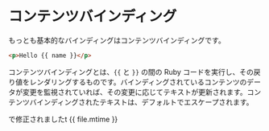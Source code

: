 # コンテンツバインディング

もっとも基本的なバインディングはコンテンツバインディングです。

```html
<p>Hello {{ name }}</p>
```

コンテンツバインディングとは、```{{``` と ```}}``` の間の Ruby コードを実行し、その戻り値をレンダリングするものです。バインディングされているコンテンツのデータが変更を監視されていれば、その変更に応じてテキストが更新されます。コンテンツバインディングされたテキストは、デフォルトでエスケープされます。


で修正されましたt {{ file.mtime }}
